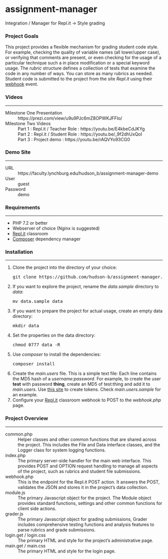 # assignment-manager
Integration / Manager for Repl.it -> Style grading 

<h3>Project Goals</h3>
This project provides a flexible mechanism for grading student code style.  For example, checking the quality of variable names (all lower/upper case), or
verifying that comments are present, or even checking for the usage of a particular technique such a in place modification or a special keyword usage.  The
<i>rubric</i> structure defines a collection of tests that examine the code in any number of ways.  You can store as many rubrics as needed.  
Student code is submitted to the project from the site <i>Repl.it</i> using their <a href="">webhook</a> event.  

<h3>Videos</h3>
<hr>
<dl>
 <dt>Milestone One Presentation</dt>
 <dd>https://prezi.com/view/u9u9PJc6mZ8OPWKJFFIo/</dd>
 <dt>Milestone Two Videos</dt>
 <dd>
Part 1 : Repl.it / Teacher Role : https://youtu.be/E4kbeCdJKYg<br>
Part 2 : Repl.it / Student Role : https://youtu.be/_9f2dhUxQoI<br>
Part 3 : Project demo : https://youtu.be/rAQVYo93CG0<br>
 </dd>
</dl>


<h3>Demo Site</h3>
<hr>
<dl>
 <dt>URL</dt><dd>https://faculty.lynchburg.edu/hudson_b/assignment-manager-demo</dd>
 <dt>User</dt><dd>guest</dd>
 <dt>Password</dt><dd>demo</dd>
</dl>


<h3>Requirements</h3>
<hr>
<ul>
 <li>PHP 7.2 or better</li>
 <li>Webserver of choice (Nginx is suggested)</li>
 <li><a href="https://repl.it">Repl.it</a> classroom</li>
 <li><a href="https://getcomposer.org">Composer</a> dependency manager</li>
</ul>

<h3>Installation</h3>
<hr>
<ol>
    <li>
     Clone the project into the directory of your choice:  <pre>git clone https://github.com/hudson-b/assignment-manager.git</pre>
    </li>
    <li>
      If you want to explore the project, rename the <i>data.sample</i> directory to <i>data</i>: <pre>mv data.sample data</pre>
    </li>
    <li>
      If you want to prepare the project for actual usage, create an empty data directory: <pre>mkdir data</pre>
    </li>
    <li>
      Set the properties on the data directory: <pre>chmod 0777 data -R</pre>
    <li>
      Use <i>composer</i> to install the dependencies: <pre>composer install</pre>
    </li>
    <li>
     Create the <i>main.users</i> file.  This is a simple text file:  Each line contains the MD5 hash of a <i>username:password</i>.  For example, to create the user <b>test</b> with password <b>thing</b>, create an MD5 of test:thing and add it to <i>main.users</i>.
     Use <a href="https://www.md5hashgenerator.com/">this site</a> to create tokens.  Check <i>main.users.sample</i> for an example.
    </li>
    <li>
     Configure your <a href="https://repl.it">Repl.it</a> classroom webhook to POST to the <i>webhook.php</i> page.
    </li>
</ol>



<h3>Project Overview</h3>
<hr>
<dl>
 <dt>common.php</dt>
 <dd>Helper classes and other common functions that are shared across the project.  This includes the File and Data interface classes, and the Logger class for system logging functions.</dd>

 <dt>index.php</dt>
 <dd>The primary server-side handler for the main web interface.  This provides POST and OPTION request handling to manage all aspects of the project, such as rubrics and student file submissions.</dd>

 <dt>webhook.php</dt>
 <dd>This is the endpoint for the Repl.it POST action.  It answers the POST, validates the JSON and stores it in the project’s data collection.</dd>

 <dt>module.js</dt>
 <dd>The primary Javascript object for the project.  The Module object provides standard functions, settings and other common functions for client side actions.</dd>

 <dt>grader.js</dt>
 <dd>The primary Javascript object for grading submissions, Grader includes comprehensive testing functions and analysis features to parse rubrics and grade submissions.</dd>

 <dt>login.get / login.css</dt>
 <dd>The primary HTML and style for the project’s administrative page.</dd>

 <dt>main.get / main.css</dt>
 <dd>The primary HTML and style for the login page.</dd>
</dl>




